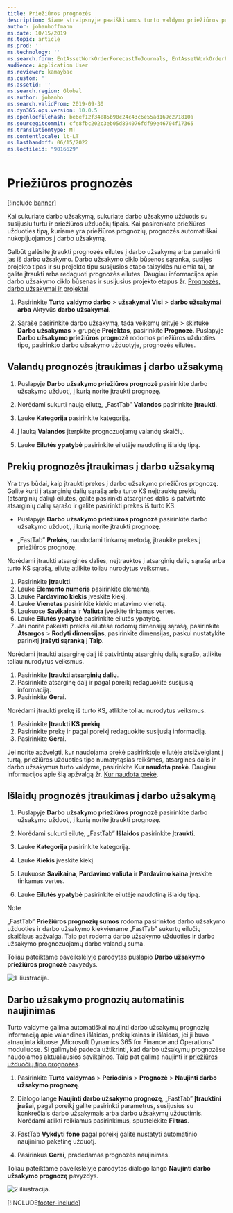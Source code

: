 ```yaml
---
title: Priežiūros prognozės
description: Šiame straipsnyje paaiškinamos turto valdymo priežiūros prognozės.
author: johanhoffmann
ms.date: 10/15/2019
ms.topic: article
ms.prod: ''
ms.technology: ''
ms.search.form: EntAssetWorkOrderForecastToJournals, EntAssetWorkOrderForecast
audience: Application User
ms.reviewer: kamaybac
ms.custom: ''
ms.assetid: ''
ms.search.region: Global
ms.author: johanho
ms.search.validFrom: 2019-09-30
ms.dyn365.ops.version: 10.0.5
ms.openlocfilehash: be6ef12f34e85b90c24c43c6e55ad169c271810a
ms.sourcegitcommit: cfe8fbc202c3eb05d894076fdf99e46704f17365
ms.translationtype: MT
ms.contentlocale: lt-LT
ms.lasthandoff: 06/15/2022
ms.locfileid: "9016629"
---
```

# <a name="maintenance-forecasts"></a>Priežiūros prognozės

[!include [banner](../../includes/banner.md)]



Kai sukuriate darbo užsakymą, sukuriate darbo užsakymo užduotis su susijusiu turtu ir priežiūros užduočių tipais. Kai pasirenkate priežiūros užduoties tipą, kuriame yra priežiūros prognozių, prognozės automatiškai nukopijuojamos į darbo užsakymą.

Galbūt galėsite įtraukti prognozės eilutes į darbo užsakymą arba panaikinti jas iš darbo užsakymo. Darbo užsakymo ciklo būsenos sąranka, susijęs projekto tipas ir su projekto tipu susijusios etapo taisyklės nulemia tai, ar galite įtraukti arba redaguoti prognozės eilutes. Daugiau informacijos apie darbo užsakymo ciklo būsenas ir susijusius projekto etapus žr. [Prognozės, darbo užsakymai ir projektai](../integration-to-project-management-and-accounting/forecasts-work-orders-and-projects.md).

1. Pasirinkite **Turto valdymo darbo** > **užsakymai Visi** > **darbo užsakymai arba** Aktyvūs **darbo užsakymai**.

2. Sąraše pasirinkite darbo užsakymą, tada veiksmų srityje > skirtuke **Darbo užsakymas** > grupėje **Projektas**, pasirinkite **Prognozė**. Puslapyje **Darbo užsakymo priežiūros prognozė** rodomos priežiūros užduoties tipo, pasirinkto darbo užsakymo užduotyje, prognozės eilutės.


## <a name="add-an-hours-forecast-to-a-work-order"></a>Valandų prognozės įtraukimas į darbo užsakymą

1. Puslapyje **Darbo užsakymo priežiūros prognozė** pasirinkite darbo užsakymo užduotį, į kurią norite įtraukti prognozę.

2. Norėdami sukurti naują eilutę, „FastTab” **Valandos** pasirinkite **Įtraukti**.

3. Lauke **Kategorija** pasirinkite kategoriją.

4. Į lauką **Valandos** įterpkite prognozuojamų valandų skaičių.

5. Lauke **Eilutės ypatybė** pasirinkite eilutėje naudotiną išlaidų tipą.


## <a name="add-an-items-forecast-to-a-work-order"></a>Prekių prognozės įtraukimas į darbo užsakymą

Yra trys būdai, kaip įtraukti prekes į darbo užsakymo priežiūros prognozę. Galite kurti į atsarginių dalių sąrašą arba turto KS neįtrauktų prekių (atsarginių dalių) eilutes, galite pasirinkti atsargines dalis iš patvirtinto atsarginių dalių sąrašo ir galite pasirinkti prekes iš turto KS.

- Puslapyje **Darbo užsakymo priežiūros prognozė** pasirinkite darbo užsakymo užduotį, į kurią norite įtraukti prognozę.

- „FastTab” **Prekės**, naudodami tinkamą metodą, įtraukite prekes į priežiūros prognozę.

Norėdami įtraukti atsarginės dalies, neįtrauktos į atsarginių dalių sąrašą arba turto KS sąrašą, eilutę atlikite toliau nurodytus veiksmus.

1. Pasirinkite **Įtraukti**.
2. Lauke **Elemento numeris** pasirinkite elementą.
3. Lauke **Pardavimo kiekis** įveskite kiekį.
4. Lauke **Vienetas** pasirinkite kiekio matavimo vienetą.
5. Laukuose **Savikaina** ir **Valiuta** įveskite tinkamas vertes.
6. Lauke **Eilutės ypatybė** pasirinkite eilutės ypatybę.
7. Jei norite pakeisti prekės eilutėse rodomų dimensijų sąrašą, pasirinkite **Atsargos** > **Rodyti dimensijas**, pasirinkite dimensijas, paskui nustatykite parinktį **Įrašyti sąranką** į **Taip**.

Norėdami įtraukti atsarginę dalį iš patvirtintų atsarginių dalių sąrašo, atlikite toliau nurodytus veiksmus.

1. Pasirinkite **Įtraukti atsarginių dalių**.
2. Pasirinkite atsarginę dalį ir pagal poreikį redaguokite susijusią informaciją.
3. Pasirinkite **Gerai**.

Norėdami įtraukti prekę iš turto KS, atlikite toliau nurodytus veiksmus.

1. Pasirinkite **Įtraukti KS prekių**.
2. Pasirinkite prekę ir pagal poreikį redaguokite susijusią informaciją.
3. Pasirinkite **Gerai**.

Jei norite apžvelgti, kur naudojama prekė pasirinktoje eilutėje atsižvelgiant į turtą, priežiūros užduoties tipo numatytąsias reikšmes, atsargines dalis ir darbo užsakymus turto valdyme, pasirinkite **Kur naudota prekė**. Daugiau informacijos apie šią apžvalgą žr. [Kur naudota prekė](../controlling-and-reporting/item-where-used.md).


## <a name="add-an-expense-forecast-to-a-work-order"></a>Išlaidų prognozės įtraukimas į darbo užsakymą

1. Puslapyje **Darbo užsakymo priežiūros prognozė** pasirinkite darbo užsakymo užduotį, į kurią norite įtraukti prognozę.

2. Norėdami sukurti eilutę, „FastTab” **Išlaidos** pasirinkite **Įtraukti**.

3. Lauke **Kategorija** pasirinkite kategoriją.

4. Lauke **Kiekis** įveskite kiekį.

5. Laukuose **Savikaina**, **Pardavimo valiuta** ir **Pardavimo kaina** įveskite tinkamas vertes.

6. Lauke **Eilutės ypatybė** pasirinkite eilutėje naudotiną išlaidų tipą.

>[!NOTE]
>„FastTab” **Priežiūros prognozių sumos** rodoma pasirinktos darbo užsakymo užduoties ir darbo užsakymo kiekviename „FastTab” sukurtų eilučių skaičiaus apžvalga. Taip pat rodoma darbo užsakymo užduoties ir darbo užsakymo prognozuojamų darbo valandų suma.

Toliau pateiktame paveikslėlyje parodytas puslapio **Darbo užsakymo priežiūros prognozė** pavyzdys.

![1 iliustracija.](media/06-work-orders.png)


## <a name="automatic-update-of-work-order-forecasts"></a>Darbo užsakymo prognozių automatinis naujinimas

Turto valdyme galima automatiškai naujinti darbo užsakymų prognozių informaciją apie valandines išlaidas, prekių kainas ir išlaidas, jei ji buvo atnaujinta kituose „Microsoft Dynamics 365 for Finance and Operations“ moduliuose. Ši galimybė padeda užtikrinti, kad darbo užsakymų prognozėse naudojamos aktualiausios savikainos. Taip pat galima naujinti ir [priežiūros užduočių tipo prognozes](../setup-for-work-orders/job-groups-and-job-types-variants-trades-and-checklists.md).

1. Pasirinkite **Turto valdymas** > **Periodinis** > **Prognozė** > **Naujinti darbo užsakymo prognozę**.

2. Dialogo lange **Naujinti darbo užsakymo prognozę**, „FastTab” **Įtrauktini įrašai**, pagal poreikį galite pasirinkti parametrus, susijusius su konkrečiais darbo užsakymais arba darbo užsakymų užduotimis. Norėdami atlikti reikiamus pasirinkimus, spustelėkite **Filtras**.

3. FastTab **Vykdyti fone** pagal poreikį galite nustatyti automatinio naujinimo paketinę užduotį.

4. Pasirinkus **Gerai**, pradedamas prognozės naujinimas.


Toliau pateiktame paveikslėlyje parodytas dialogo lango **Naujinti darbo užsakymo prognozę** pavyzdys.

![2 iliustracija.](media/07-work-orders.png)


[!INCLUDE[footer-include](../../../includes/footer-banner.md)]